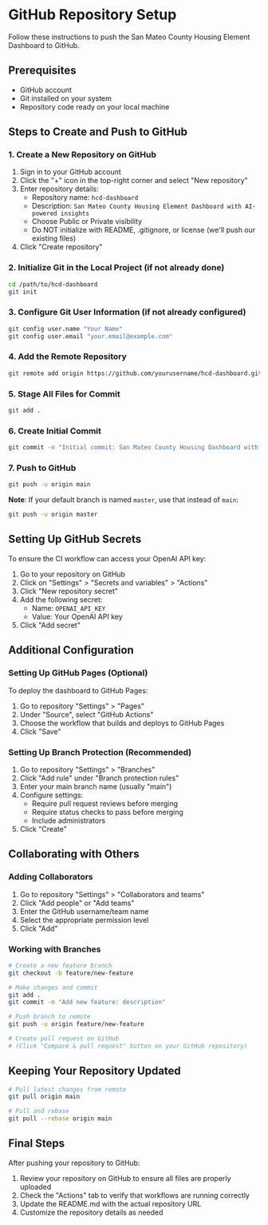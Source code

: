 # GitHub Repository Setup

Follow these instructions to push the San Mateo County Housing Element Dashboard to GitHub.

## Prerequisites

- GitHub account
- Git installed on your system
- Repository code ready on your local machine

## Steps to Create and Push to GitHub

### 1. Create a New Repository on GitHub

1. Sign in to your GitHub account
2. Click the "+" icon in the top-right corner and select "New repository"
3. Enter repository details:
   - Repository name: `hcd-dashboard`
   - Description: `San Mateo County Housing Element Dashboard with AI-powered insights`
   - Choose Public or Private visibility
   - Do NOT initialize with README, .gitignore, or license (we'll push our existing files)
4. Click "Create repository"

### 2. Initialize Git in the Local Project (if not already done)

```bash
cd /path/to/hcd-dashboard
git init
```

### 3. Configure Git User Information (if not already configured)

```bash
git config user.name "Your Name"
git config user.email "your.email@example.com"
```

### 4. Add the Remote Repository

```bash
git remote add origin https://github.com/yourusername/hcd-dashboard.git
```

### 5. Stage All Files for Commit

```bash
git add .
```

### 6. Create Initial Commit

```bash
git commit -m "Initial commit: San Mateo County Housing Dashboard with AI Assistant"
```

### 7. Push to GitHub

```bash
git push -u origin main
```

**Note**: If your default branch is named `master`, use that instead of `main`:

```bash
git push -u origin master
```

## Setting Up GitHub Secrets

To ensure the CI workflow can access your OpenAI API key:

1. Go to your repository on GitHub
2. Click on "Settings" > "Secrets and variables" > "Actions"
3. Click "New repository secret"
4. Add the following secret:
   - Name: `OPENAI_API_KEY`
   - Value: Your OpenAI API key
5. Click "Add secret"

## Additional Configuration

### Setting Up GitHub Pages (Optional)

To deploy the dashboard to GitHub Pages:

1. Go to repository "Settings" > "Pages"
2. Under "Source", select "GitHub Actions"
3. Choose the workflow that builds and deploys to GitHub Pages
4. Click "Save"

### Setting Up Branch Protection (Recommended)

1. Go to repository "Settings" > "Branches"
2. Click "Add rule" under "Branch protection rules"
3. Enter your main branch name (usually "main")
4. Configure settings:
   - Require pull request reviews before merging
   - Require status checks to pass before merging
   - Include administrators
5. Click "Create"

## Collaborating with Others

### Adding Collaborators

1. Go to repository "Settings" > "Collaborators and teams"
2. Click "Add people" or "Add teams"
3. Enter the GitHub username/team name
4. Select the appropriate permission level
5. Click "Add"

### Working with Branches

```bash
# Create a new feature branch
git checkout -b feature/new-feature

# Make changes and commit
git add .
git commit -m "Add new feature: description"

# Push branch to remote
git push -u origin feature/new-feature

# Create pull request on GitHub
# (Click "Compare & pull request" button on your GitHub repository)
```

## Keeping Your Repository Updated

```bash
# Pull latest changes from remote
git pull origin main

# Pull and rebase
git pull --rebase origin main
```

## Final Steps

After pushing your repository to GitHub:

1. Review your repository on GitHub to ensure all files are properly uploaded
2. Check the "Actions" tab to verify that workflows are running correctly
3. Update the README.md with the actual repository URL
4. Customize the repository details as needed 